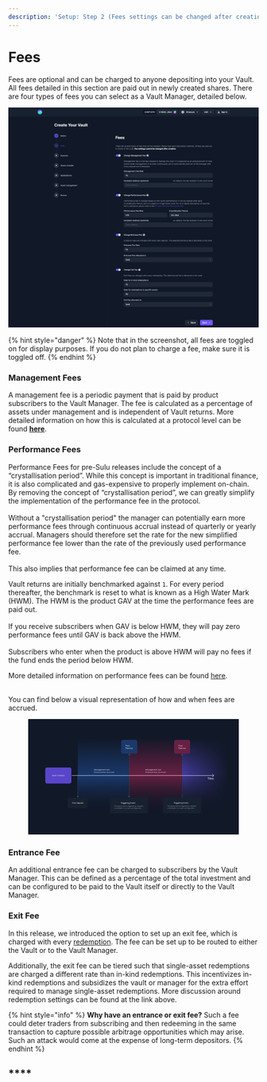 ```yaml
---
description: 'Setup: Step 2 (Fees settings can be changed after creation)'
---
```


# Fees

Fees are optional and can be charged to anyone depositing into your Vault. All fees detailed in this section are paid out in newly created shares. There are four types of fees you can select as a Vault Manager, detailed below.&#x20;

![](<../../.gitbook/assets/fees (1).png>)

{% hint style="danger" %}
Note that in the screenshot, all fees are toggled on for display purposes. If you do not plan to charge a fee, make sure it is toggled off.
{% endhint %}

### Management Fees

A management fee is a periodic payment that is paid by product subscribers to the Vault Manager. The fee is calculated as a percentage of assets under management and is independent of Vault returns. More detailed information on how this is calculated at a protocol level can be found [**here**](https://specs-v3.enzyme.finance/fee-formulas/management-fee).

### Performance Fees

Performance Fees for pre-Sulu releases include the concept of a “crystallisation period”. While this concept is important in traditional finance, it is also complicated and gas-expensive to properly implement on-chain. By removing the concept of “crystallisation period”, we can greatly simplify the implementation of the performance fee in the protocol.\
\
Without a "crystallisation period" the manager can potentially earn more performance fees through continuous accrual instead of quarterly or yearly accrual. Managers should therefore set the rate for the new simplified performance fee lower than the rate of the previously used performance fee.\
\
This also implies that performance fee can be claimed at any time.&#x20;

Vault returns are initially benchmarked against `1`. For every period thereafter, the benchmark is reset to what is known as a High Water Mark (HWM). The HWM is the product GAV at the time the performance fees are paid out.\
&#x20;\
If you receive subscribers when GAV is below HWM, they will pay zero performance fees until GAV is back above the HWM. \
\
Subscribers who enter when the product is above HWM  will pay no fees if the fund ends the period below HWM.

More detailed information on performance fees can be found [here](https://app.gitbook.com/@avantgarde-finance/s/enzyme-protocol-v2-general-spec/fee-formulas/performance-fee).

\
You can find below a visual representation of how and when fees are accrued.

<figure><img src="../../.gitbook/assets/feesExplained.png" alt=""><figcaption></figcaption></figure>

### Entrance Fee

An additional entrance fee can be charged to subscribers by the Vault Manager. This can be defined as a percentage of the total investment and can be configured to be paid to the Vault itself or directly to the Vault Manager.

### Exit Fee

In this release, we introduced the option to set up an exit fee, which is charged with every [redemption](redemptions.md). The fee can be set up to be routed to either the Vault or to the Vault Manager.

Additionally, the exit fee can be tiered such that single-asset redemptions are charged a different rate than in-kind redemptions. This incentivizes in-kind redemptions and subsidizes the vault or manager for the extra effort required to manage single-asset redemptions. More discussion around redemption settings can be found at the link above.

{% hint style="info" %}
**Why have an entrance or exit fee?** Such a fee could deter traders from subscribing and then redeeming in the same transaction to capture possible arbitrage opportunities which may arise. Such an attack would come at the expense of long-term depositors.&#x20;
{% endhint %}

## ****
